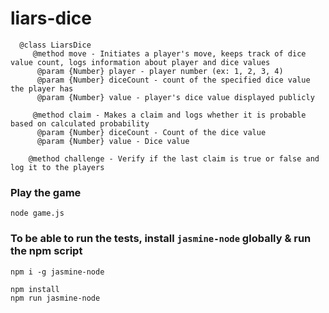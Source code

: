 # liars-dice
```
  @class LiarsDice
     @method move - Initiates a player's move, keeps track of dice value count, logs information about player and dice values
      @param {Number} player - player number (ex: 1, 2, 3, 4)
      @param {Number} diceCount - count of the specified dice value the player has
      @param {Number} value - player's dice value displayed publicly

     @method claim - Makes a claim and logs whether it is probable based on calculated probability
      @param {Number} diceCount - Count of the dice value
      @param {Number} value - Dice value

    @method challenge - Verify if the last claim is true or false and log it to the players
 ```
### Play the game
```
node game.js
```
### To be able to run the tests, install ```jasmine-node``` globally & run the npm script
```
npm i -g jasmine-node
```
```
npm install
npm run jasmine-node
```
